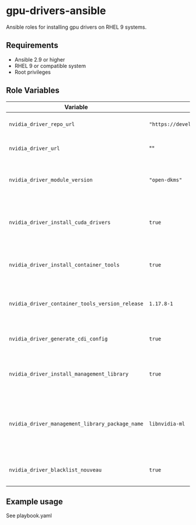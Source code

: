 # gpu-drivers-ansible

Ansible roles for installing gpu drivers on RHEL 9 systems.

## Requirements

- Ansible 2.9 or higher
- RHEL 9 or compatible system
- Root privileges

## Role Variables

| Variable | Default | Description |
|----------|---------|-------------|
| `nvidia_driver_repo_url` | `"https://developer.download.nvidia.com/compute/cuda/repos/rhel9/"` | NVIDIA repository URL |
| `nvidia_driver_url` | "" | Install from a URL instead of a repo |
| `nvidia_driver_module_version` | `"open-dkms"` | NVIDIA Driver module version to install |
| `nvidia_driver_install_cuda_drivers` | `true` | Whether to install CUDA drivers (cuda-drivers package) |
| `nvidia_driver_install_container_tools` | `true` | Whether to install container tools (and CDI config) |
| `nvidia_driver_container_tools_version_release` | `1.17.8-1` | Version of the container tools to install |
| `nvidia_driver_generate_cdi_config` | `true` | Whether to generate the CDI config file |
| `nvidia_driver_install_management_library` | `true` | Whether to install management library (NVML) |
| `nvidia_driver_management_library_package_name` | `libnvidia-ml` | This package is called "nvidia-driver-NVML" in older versions |
| `nvidia_driver_blacklist_nouveau` | `true` | Whether to blacklist nouveau driver |

## Example usage

See playbook.yaml
